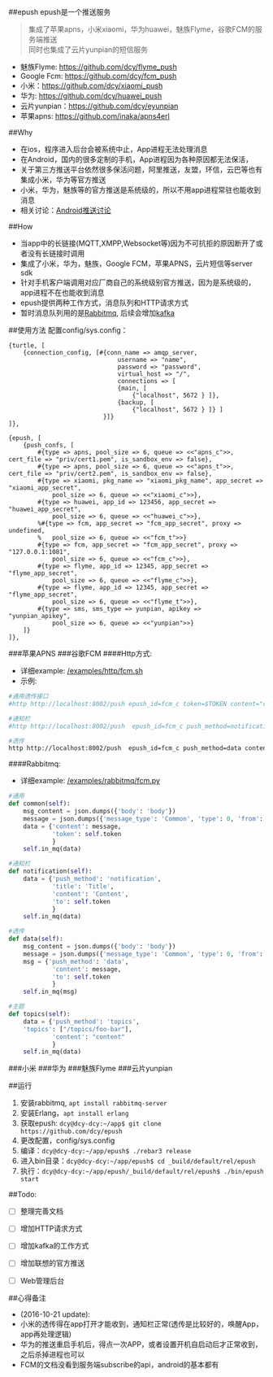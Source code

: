##epush
epush是一个推送服务    
> 集成了苹果apns，小米xiaomi，华为huawei，魅族Flyme，谷歌FCM的服务端推送    
> 同时也集成了云片yunpian的短信服务    

* 魅族Flyme: https://github.com/dcy/flyme_push
* Google Fcm: https://github.com/dcy/fcm_push
* 小米：https://github.com/dcy/xiaomi_push    
* 华为: https://github.com/dcy/huawei_push
* 云片yunpian：https://github.com/dcy/eyunpian    
* 苹果apns: https://github.com/inaka/apns4erl    

##Why
* 在ios，程序进入后台会被系统中止，App进程无法处理消息
* 在Android，国内的很多定制的手机，App进程因为各种原因都无法保活，
* 关于第三方推送平台依然很多保活问题，阿里推送，友盟，环信，云巴等也有集成小米，华为等官方推送
* 小米，华为，魅族等的官方推送是系统级的，所以不用app进程常驻也能收到消息
* 相关讨论：[Android推送讨论](https://github.com/android-cn/topics/issues/4)

##How
* 当app中的长链接(MQTT,XMPP,Websocket等)因为不可抗拒的原因断开了或者没有长链接时调用
* 集成了小米，华为，魅族，Google FCM，苹果APNS，云片短信等server sdk
* 针对手机客户端调用对应厂商自己的系统级别官方推送，因为是系统级的，app进程不在也能收到消息
* epush提供两种工作方式，消息队列和HTTP请求方式
* 暂时消息队列用的是[Rabbitmq](https://www.rabbitmq.com/), 后续会增加[kafka](http://kafka.apache.org/)


##使用方法
配置config/sys.config：
```
{turtle, [
    {connection_config, [#{conn_name => amqp_server,
                              username => "name",
                              password => "password",
                              virtual_host => "/",
                              connections => [
                              {main, [
                                  {"localhost", 5672 } ]},
                              {backup, [
                                  {"localhost", 5672 } ]} ]
                          }]}
]},

{epush, [
    {push_confs, [
        #{type => apns, pool_size => 6, queue => <<"apns_c">>, cert_file => "priv/cert1.pem", is_sandbox_env => false},
        #{type => apns, pool_size => 6, queue => <<"apns_t">>, cert_file => "priv/cert2.pem", is_sandbox_env => false},
        #{type => xiaomi, pkg_name => "xiaomi_pkg_name", app_secret => "xiaomi_app_secret",
            pool_size => 6, queue => <<"xiaomi_c">>},
        #{type => huawei, app_id => 123456, app_secret => "huawei_app_secret",
            pool_size => 6, queue => <<"huawei_c">>},
        %#{type => fcm, app_secret => "fcm_app_secret", proxy => undefined,
        %   pool_size => 6, queue => <<"fcm_t">>}
        #{type => fcm, app_secret => "fcm_app_secret", proxy => "127.0.0.1:1081",
            pool_size => 6, queue => <<"fcm_c">>},
        #{type => flyme, app_id => 12345, app_secret => "flyme_app_secret",
            pool_size => 6, queue => <<"flyme_c">>},
        #{type => flyme, app_id => 12345, app_secret => "flyme_app_secret",
            pool_size => 6, queue => <<"flyme_t">>},
        #{type => sms, sms_type => yunpian, apikey => "yunpian_apikey",
            pool_size => 6, queue => <<"yunpian">>}
    ]}
]},
```

###苹果APNS
###谷歌FCM
####Http方式:
* 详细example: [/examples/http/fcm.sh](/examples/http/fcm.sh)
* 示例:
```bash
#通用透传接口
#http http://localhost:8002/push epush_id=fcm_c token=$TOKEN content="common" -f

#通知栏
#http http://localhost:8002/push  epush_id=fcm_c push_method=notification title=title content=content  to=$TOKEN

#透传
http http://localhost:8002/push  epush_id=fcm_c push_method=data content=content  to=$TOKEN
```
####Rabbitmq:
* 详细example: [/examples/rabbitmq/fcm.py](/examples/rabbitmq/fcm.py)
```Python
#通用
def common(self):
    msg_content = json.dumps({'body': 'body'})
    message = json.dumps({'message_type': 'Common', 'type': 0, 'from': 51, 'content': msg_content})
    data = {'content': message,
            'token': self.token
            }
    self.in_mq(data)

#通知栏
def notification(self):
    data = {'push_method': 'notification',
            'title': 'Title',
            'content': 'Content',
            'to': self.token 
            }
    self.in_mq(data)

#透传
def data(self):
    msg_content = json.dumps({'body': 'body'})
    message = json.dumps({'message_type': 'Common', 'type': 0, 'from': 51, 'content': msg_content})
    msg = {'push_method': 'data',
            'content': message,
            'to': self.token
            }
    self.in_mq(msg)

#主题
def topics(self):
    data = {'push_method': 'topics',
    'topics': ["/topics/foo-bar"],
            'content': "content"
            }
    self.in_mq(data)
```
###小米
###华为
###魅族Flyme
###云片yunpian



##运行
1. 安装rabbitmq, ```apt install rabbitmq-server```
2. 安装Erlang，```apt install erlang```
3. 获取epush: ```dcy@dcy-dcy:~/app$ git clone https://github.com/dcy/epush```
4. 更改配置，config/sys.config
5. 编译：```dcy@dcy-dcy:~/app/epush$ ./rebar3 release```
6. 进入bin目录：```dcy@dcy-dcy:~/app/epush$ cd _build/default/rel/epush```
7. 执行：```dcy@dcy-dcy:~/app/epush/_build/default/rel/epush$ ./bin/epush start```

##Todo:
- [ ] 整理完善文档
- [ ] 增加HTTP请求方式
- [ ] 增加kafka的工作方式
- [ ] 增加联想的官方推送
- [ ] Web管理后台


##心得备注
* (2016-10-21 update):
* 小米的透传得在app打开才能收到，通知栏正常(透传是比较好的，唤醒App，app再处理逻辑)
* 华为的推送重启手机后，得点一次APP，或者设置开机自启动后才正常收到，之后杀掉进程也可以
* FCM的文档没看到服务端subscribe的api，android的基本都有
